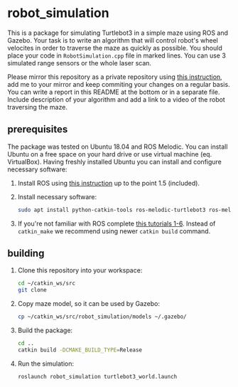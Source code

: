 # robot_simulation

This is a package for simulating Turtlebot3 in a simple maze using ROS and Gazebo. Your task is to write an algorithm that will control robot's wheel velocites in order to traverse the maze as quickly as possible. You should place your code in `RobotSimulation.cpp` file in marked lines. You can use 3 simulated range sensors or the whole laser scan.

Please mirror this repository as a private repository using [this instruction](https://gist.github.com/0xjac/85097472043b697ab57ba1b1c7530274), add me to your mirror and keep commiting your changes on a regular basis. You can write a report in this README at the bottom or in a separate file. Include description of your algorithm and add a link to a video of the robot traversing the maze.

## prerequisites

The package was tested on Ubuntu 18.04 and ROS Melodic. You can install Ubuntu on a free space on your hard drive or use virtual machine (eq. VirtualBox). Having freshly installed Ubuntu you can install and configure necessary software:

1. Install ROS using [this instruction](http://wiki.ros.org/melodic/Installation/Ubuntu) up to the point 1.5 (included).

2. Install necessary software:

    ```bash
   sudo apt install python-catkin-tools ros-melodic-turtlebot3 ros-melodic-turtlebot3-gazebo ros-melodic-gazebo-plugins
   ```
   
3. If you're not familiar with ROS complete [this tutorials 1-6](http://wiki.ros.org/ROS/Tutorials). Instead of `catkin_make` we recommend using newer `catkin build` command.

## building

1. Clone this repository into your workspace:

    ```bash
   cd ~/catkin_ws/src
   git clone 
   ```
   
2. Copy maze model, so it can be used by Gazebo:

    ```bash
    cp ~/catkin_ws/src/robot_simulation/models ~/.gazebo/
    ```

3. Build the package:

    ```bash
   cd ..
   catkin build -DCMAKE_BUILD_TYPE=Release
   ```
   
4. Run the simulation:

    ```bash
    roslaunch robot_simulation turtlebot3_world.launch
   ```